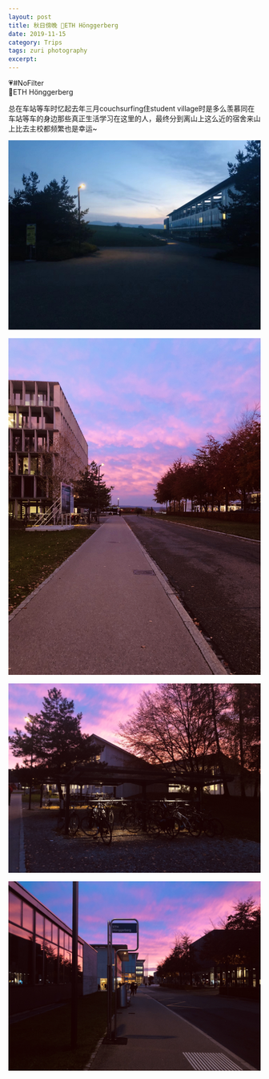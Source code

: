 ```yaml
---
layout: post
title: 秋日傍晚 📍ETH Hönggerberg 
date: 2019-11-15
category: Trips
tags: zuri photography
excerpt:
---
```



💗#NoFilter  
📍ETH Hönggerberg  

总在车站等车时忆起去年三月couchsurfing住student village时是多么羡慕同在车站等车的身边那些真正生活学习在这里的人，最终分到离山上这么近的宿舍来山上比去主校都频繁也是幸运~

![](/img/img_0222.jpg)

![](/img/img_6999.jpg)
  
![](/img/img_7001.jpg)
  
![](/img/img_7003.jpg)